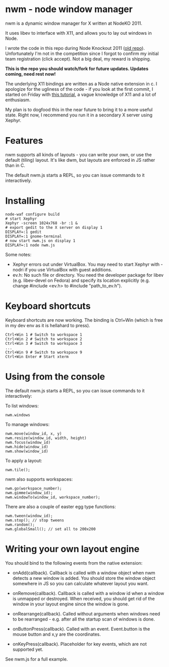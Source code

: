 # nwm - node window manager

nwm is a dynamic window manager for X written at NodeKO 2011. 

It uses libev to interface with X11, and allows you to lay out windows in Node.

I wrote the code in this repo during Node Knockout 2011 ([old repo](https://github.com/mixu/nodeko)). Unfortunately I'm not in the competition since I forgot to confirm my initial team registration (click accept). Not a big deal, my reward is shipping.

**This is the repo you should watch/fork for future updates. Updates coming, need rest now!**

The underlying X11 bindings are written as a Node native extension in c. I apologize for the ugliness of the code - if you look at the first commit, I started on Friday with [this tutorial](https://www.cloudkick.com/blog/2010/aug/23/writing-nodejs-native-extensions/), a vague knowledge of X11 and a lot of enthusiasm.

My plan is to dogfood this in the near future to bring it to a more useful state. Right now, I recommend you run it in a secondary X server using Xephyr.

# Features

nwm supports all kinds of layouts - you can write your own, or use the default (tiling) layout. It's like dwm, but layouts are enforced in JS rather than in C.

The default nwm.js starts a REPL, so you can issue commands to it interactively.

# Installing

    node-waf configure build
    # start Xephyr
    Xephyr -screen 1024x768 -br :1 &
    # export gedit to the X server on display 1
    DISPLAY=:1 gedit
    DISPLAY=:1 gnome-terminal
    # now start nwm.js on display 1
    DISPLAY=:1 node nwm.js

Some notes:

- Xephyr errors out under VirtualBox. You may need to start Xephyr with -nodri if you use VirtualBox with guest additions.
- ev.h: No such file or directory. You need the developer package for libev (e.g. libev-devel on Fedora) and specify its location explicitly (e.g. change #include <ev.h> to #include "path_to_ev.h"). 

# Keyboard shortcuts

Keyboard shortcuts are now working. The binding is Ctrl+Win (which is free in my dev env as it is hellahard to press).

    Ctrl+Win 1 # Switch to workspace 1
    Ctrl+Win 2 # Switch to workspace 2
    Ctrl+Win 3 # Switch to workspace 3
    ...
    Ctrl+Win 9 # Switch to workspace 9
    Ctrl+Win Enter # Start xterm


# Using from the console

The default nwm.js starts a REPL, so you can issue commands to it interactively:


To list windows:

    nwm.windows

To manage windows:

    nwm.move(window_id, x, y)
    nwm.resize(window_id, width, height)
    nwm.focus(window_id)
    nwm.hide(window_id)
    nwm.show(window_id)

To apply a layout:

    nwm.tile();

nwm also supports workspaces:

    nwm.go(workspace_number);
    nwm.gimme(window_id);
    nwm.windowTo(window_id, workspace_number);


There are also a couple of easter egg type functions:

    nwm.tween(window_id);
    nwm.stop(); // stop tweens
    nwm.random();
    nwm.globalSmall(); // set all to 200x200

# Writing your own layout engine

You should bind to the following events from the native extension:

- onAdd(callback). Callback is called with a window object when nwm detects a new window is added. You should store the window object somewhere in JS so you can calculate whatever layout you want.
- onRemove(callback). Callback is called with a window id when a window is unmapped or destroyed. When received, you should get rid of the window in your layout engine since the window is gone.

- onRearrange(callback). Called without arguments when windows need to be rearranged - e.g. after all the startup scan of windows is done.
- onButtonPress(callback). Called with an event. Event.button is the mouse button and x,y are the coordinates. 
- onKeyPress(callback). Placeholder for key events, which are not supported yet.

See nwm.js for a full example.

